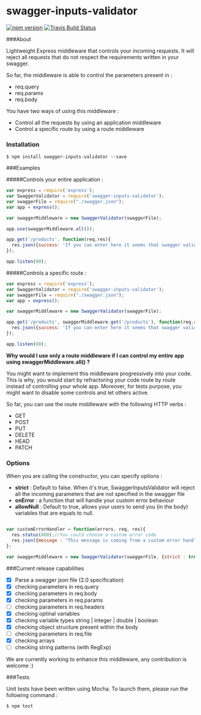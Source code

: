 # swagger-inputs-validator
[![npm version](https://badge.fury.io/js/swagger-inputs-validator.svg)](https://badge.fury.io/js/swagger-inputs-validator)
[![Travis Build Status](https://travis-ci.org/michwii/swagger-inputs-validator.svg?branch=master)](https://travis-ci.org/michwii/swagger-inputs-validator.svg?branch=master)

###About

Lightweight Express middleware that controls your incoming requests.
It will reject all requests that do not respect the requirements written in your swagger.

So far, the middleware is able to control the parameters present in :
* req.query
* req.params
* req.body

You have two ways of using this middleware :
* Control all the requests by using an application middleware
* Control a specific route by using a route middleware

### Installation
```Shell
$ npm install swagger-inputs-validator --save
```

###Examples

#####Controls your entire application : 
```JavaScript
var express = require('express');
var SwaggerValidator = require('swagger-inputs-validator');
var swaggerFile = require("./swagger.json");
var app = express();

var swaggerMiddleware = new SwaggerValidator(swaggerFile);

app.use(swaggerMiddleware.all());

app.get('/products', function(req,res){
  res.json({success: 'If you can enter here it seems that swagger validator let you get in'});
});

app.listen(80);

```

#####Controls a specific route :
```JavaScript
var express = require('express');
var SwaggerValidator = require('swagger-inputs-validator');
var swaggerFile = require("./swagger.json");
var app = express();

var swaggerMiddleware = new SwaggerValidator(swaggerFile);

app.get('/products', swaggerMiddleware.get('/products'), function(req,res){
  res.json({success: 'If you can enter here it seems that swagger validator let you get in'});
});

app.listen(80);

```

**Why would I use only a route middleware if I can control my entire app using swaggerMiddleware.all() ?**

You might want to implement this middleware progressively into your code. 
This is why, you would start by refractoring your code route by route instead of controlling your whole app.
Moreover, for tests purpose, you might want to disable some controls and let others active.


So far, you can use the route middleware with the following HTTP verbs : 
* GET
* POST
* PUT
* DELETE
* HEAD
* PATCH

### Options

When you are calling the constructor, you can specify options :
* **strict** : Default to false. When it's true, SwaggerInputsValidator will reject all the incoming parameters that are not specified in the swagger file 
* **onError** : a function that will handle your custom error behaviour
* **allowNull** : Default to true, allows your users to send you (in the body) variables that are equals to null.

```JavaScript

var customErrorHandler = function(errors, req, res){
  res.status(400);//You could choose a custom error code
  res.json({message : "This message is coming from a custom error handler. Please find all your mistakes in the errors variable", errors : errors});
};

var swaggerMiddleware = new SwaggerValidator(swaggerFile, {strict : true, onError : customErrorHandler});
```

###Current release capabilities
- [x] Parse a swagger json file (2.0 specification)
- [x] checking parameters in req.query
- [x] checking parameters in req.body
- [x] checking parameters in req.params
- [ ] checking parameters in req.headers
- [x] checking optinal variables
- [x] checking variable types string | integer | double | boolean
- [x] checking object structure present within the body
- [ ] checking parameters in req.file
- [x] checking arrays
- [ ] checking string patterns (with RegExp)

We are currently working to enhance this middleware, any contribution is welcome :)

###Tests

Unit tests have been written using Mocha.
To launch them, please run the following command : 

```Shell
$ npm test
```
